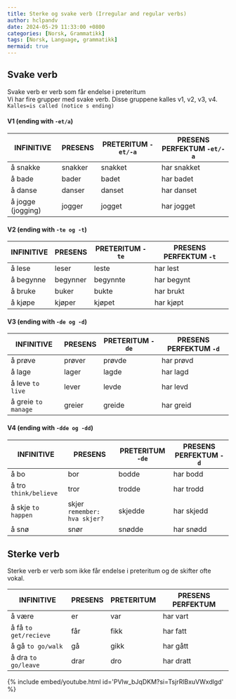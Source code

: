```yaml
---
title: Sterke og svake verb (Irregular and regular verbs)
author: hclpandv
date: 2024-05-29 11:33:00 +0800
categories: [Norsk, Grammatikk]
tags: [Norsk, Language, grammatikk]
mermaid: true
---
```


<link rel="stylesheet" href="https://cdnjs.cloudflare.com/ajax/libs/font-awesome/6.0.0-beta3/css/all.min.css">
<script src="{{ '/assets/js/custom.js' | relative_url }}"></script>

## Svake verb  
Svake verb er verb som får endelse i preteritum  
Vi har fire grupper med svake verb. Disse gruppene kalles v1, v2, v3, v4. `Kalles=is called (notice s ending)`  

#### V1 (ending with `-et/a`)

| INFINITIVE  | PRESENS| PRETERITUM `-et/-a` | PRESENS PERFEKTUM `-et/-a` |
|---|---|---|---|
| å snakke | snakker | snakket | har snakket  | 
| å bade | bader | badet | har badet  | 
| å danse | danser | danset | har danset  | 
| å jogge (jogging) | jogger | jogget | har jogget  | 

#### V2 (ending with `-te og -t`)

| INFINITIVE  | PRESENS| PRETERITUM `-te` | PRESENS PERFEKTUM `-t` |
|---|---|---|---|
| å lese | leser | leste | har lest  | 
| å begynne | begynner | begynnte | har begynt  | 
| å bruke | buker | bukte | har brukt  | 
| å kjøpe | kjøper | kjøpet | har kjøpt  | 

#### V3 (ending with `-de og -d`)

| INFINITIVE  | PRESENS| PRETERITUM `-de` | PRESENS PERFEKTUM `-d` |
|---|---|---|---|
| å prøve | prøver | prøvde | har prøvd  | 
| å lage | lager | lagde | har lagd  | 
| å leve `to live` | lever | levde | har levd  | 
| å greie `to manage` | greier | greide | har greid  | 

#### V4 (ending with `-dde og -dd`)

| INFINITIVE  | PRESENS| PRETERITUM `-de` | PRESENS PERFEKTUM `-d` |
|---|---|---|---|
| å bo | bor | bodde <i class="fas fa-volume-up" onclick="speakText('bodde')"></i> | har bodd <i class="fas fa-volume-up" onclick="speakText('bodd')"></i>  | 
| å tro `think/believe` | tror | trodde | har trodd  | 
| å skje `to happen` | skjer `remember: hva skjer?` | skjedde | har skjedd  | 
| å snø | snør | snødde | har snødd  | 

## Sterke verb  

Sterke verb er verb som ikke får endelse i preteritum og de skifter ofte vokal.  

| INFINITIVE  | PRESENS| PRETERITUM | PRESENS PERFEKTUM |
|---|---|---|---|
| å være | er | var | har vart | 
| å få `to get/recieve` | får | fikk | har fatt  | 
| å gå `to go/walk` | gå | gikk | har gått | 
| å dra `to go/leave` | drar | dro | har dratt  | 

{% include embed/youtube.html id='PVlw_bJqDKM?si=TsjrRlBxuVWxdlgd' %}
